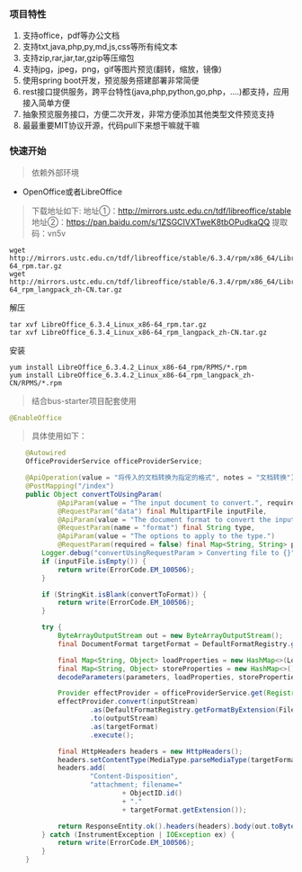 ### 项目特性

1. 支持office，pdf等办公文档
1. 支持txt,java,php,py,md,js,css等所有纯文本
1. 支持zip,rar,jar,tar,gzip等压缩包
1. 支持jpg，jpeg，png，gif等图片预览(翻转，缩放，镜像)
1. 使用spring boot开发，预览服务搭建部署非常简便
1. rest接口提供服务，跨平台特性(java,php,python,go,php，....)都支持，应用接入简单方便
1. 抽象预览服务接口，方便二次开发，非常方便添加其他类型文件预览支持
1. 最最重要MIT协议开源，代码pull下来想干嘛就干嘛

### 快速开始
> 依赖外部环境
- OpenOffice或者LibreOffice
> 下载地址如下:
地址①：http://mirrors.ustc.edu.cn/tdf/libreoffice/stable
地址②：https://pan.baidu.com/s/1ZSGCIVXTweK8tbOPudkaQQ  提取码：vn5v

```text
wget http://mirrors.ustc.edu.cn/tdf/libreoffice/stable/6.3.4/rpm/x86_64/LibreOffice_6.3.4_Linux_x86-64_rpm.tar.gz
wget http://mirrors.ustc.edu.cn/tdf/libreoffice/stable/6.3.4/rpm/x86_64/LibreOffice_6.3.4_Linux_x86-64_rpm_langpack_zh-CN.tar.gz
```
 解压
```text
tar xvf LibreOffice_6.3.4_Linux_x86-64_rpm.tar.gz
tar xvf LibreOffice_6.3.4_Linux_x86-64_rpm_langpack_zh-CN.tar.gz
```
 安装
```text
yum install LibreOffice_6.3.4.2_Linux_x86-64_rpm/RPMS/*.rpm
yum install LibreOffice_6.3.4.2_Linux_x86-64_rpm_langpack_zh-CN/RPMS/*.rpm
```

> 结合bus-starter项目配套使用 
```java
@EnableOffice
```

> 具体使用如下：
```java
    @Autowired
    OfficeProviderService officeProviderService;

    @ApiOperation(value = "将传入的文档转换为指定的格式", notes = "文档转换")
    @PostMapping("/index")
    public Object convertToUsingParam(
            @ApiParam(value = "The input document to convert.", required = true)
            @RequestParam("data") final MultipartFile inputFile,
            @ApiParam(value = "The document format to convert the input document to.", required = true)
            @RequestParam(name = "format") final String type,
            @ApiParam(value = "The options to apply to the type.")
            @RequestParam(required = false) final Map<String, String> parameters) {
        Logger.debug("convertUsingRequestParam > Converting file to {}", type);
        if (inputFile.isEmpty()) {
            return write(ErrorCode.EM_100506);
        }

        if (StringKit.isBlank(convertToFormat)) {
            return write(ErrorCode.EM_100506);
        }

        try {
            ByteArrayOutputStream out = new ByteArrayOutputStream();
            final DocumentFormat targetFormat = DefaultFormatRegistry.getFormatByExtension(type);

            final Map<String, Object> loadProperties = new HashMap<>(LocalOfficeProvider.DEFAULT_LOAD_PROPERTIES);
            final Map<String, Object> storeProperties = new HashMap<>();
            decodeParameters(parameters, loadProperties, storeProperties);

            Provider effectProvider = officeProviderService.get(Registry.LOCAL);
            effectProvider.convert(inputStream)
                    .as(DefaultFormatRegistry.getFormatByExtension(FileKit.getExtension(filename)))
                    .to(outputStream)
                    .as(targetFormat)
                    .execute();

            final HttpHeaders headers = new HttpHeaders();
            headers.setContentType(MediaType.parseMediaType(targetFormat.getMediaType()));
            headers.add(
                    "Content-Disposition",
                    "attachment; filename="
                            + ObjectID.id()
                            + "."
                            + targetFormat.getExtension());

            return ResponseEntity.ok().headers(headers).body(out.toByteArray());
        } catch (InstrumentException | IOException ex) {
            return write(ErrorCode.EM_100506);
        }
    }

```